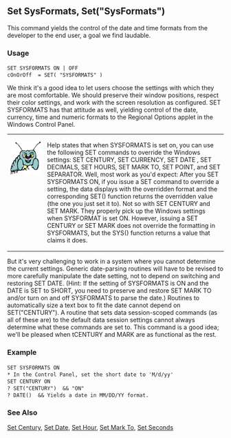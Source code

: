 ## Set SysFormats, Set("SysFormats")

This command yields the control of the date and time formats from the developer to the end user, a goal we find laudable. 

### Usage

```foxpro
SET SYSFORMATS ON | OFF
cOnOrOff  = SET( "SYSFORMATS" )
```

We think it's a good idea to let users choose the settings with which they are most comfortable. We should preserve their window positions, respect their color settings, and work with the screen resolution as configured. SET SYSFORMATS has that attitude as well, yielding control of the date, currency, time and numeric formats to the Regional Options applet in the Windows Control Panel.

<table>
<tr>
  <td width="17%" valign="top">
<p><img width="95" height="78" src="Bug.gif">
  </td>
  <td width="83%">
  <p>Help states that when SYSFORMATS is set on, you can use the following SET commands to override the Windows settings: SET CENTURY, SET CURRENCY, SET DATE , SET DECIMALS, SET HOURS, SET MARK TO, SET POINT, and SET SEPARATOR. Well, most work as you'd expect: After you SET SYSFORMATS ON, if you issue a SET command to override a setting, the data displays with the overridden format and the corresponding SET() function returns the overridden value (the one you just set it to). Not so with SET CENTURY and SET MARK. They properly pick up the Windows settings when SYSFORMAT is set ON. However, issuing a SET CENTURY or SET MARK does not override the formatting in SYSFORMATS, but the SYS() function returns a value that claims it does.</p>
  </td>
 </tr>
</table>

But it's very challenging to work in a system where you cannot determine the current settings. Generic date-parsing routines will have to be revised to more carefully manipulate the date setting, not to depend on switching and restoring SET DATE. (Hint: If the setting of SYSFORMATS is ON and the DATE is SET to SHORT, you need to preserve and restore SET MARK TO and/or turn on and off SYSFORMATS to parse the date.) Routines to automatically size a text box to fit the date cannot depend on SET("CENTURY"). A routine that sets data session-scoped commands (as all of these are) to the default data session settings cannot always determine what these commands are set to. This command is a good idea; we'll be pleased when tCENTURY and MARK are as functional as the rest.

### Example

```foxpro
SET SYSFORMATS ON
* In the Control Panel, set the short date to 'M/d/yy'
SET CENTURY ON
? SET("CENTURY")  && "ON"
? DATE()  && Yields a date in MM/DD/YY format.
```
### See Also

[Set Century](s4g035.md), [Set Date](s4g035.md), [Set Hour](s4g036.md), [Set Mark To](s4g035.md), [Set Seconds](s4g623.md)